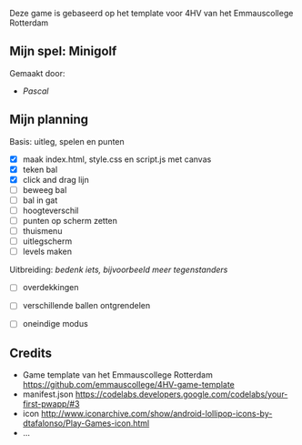 Deze game is gebaseerd op het template voor 4HV van het Emmauscollege Rotterdam

## Mijn spel: Minigolf
Gemaakt door:
- *Pascal*

## Mijn planning

Basis: uitleg, spelen en punten
- [x] maak index.html, style.css en script.js met canvas
- [x] teken bal
- [x] click and drag lijn
- [ ] beweeg bal
- [ ] bal in gat
- [ ] hoogteverschil
- [ ] punten op scherm zetten
- [ ] thuismenu
- [ ] uitlegscherm
- [ ] levels maken

Uitbreiding: *bedenk iets, bijvoorbeeld meer tegenstanders*
- [ ] overdekkingen
- [ ] verschillende ballen ontgrendelen
- [ ] oneindige modus


## Credits
- Game template van het Emmauscollege Rotterdam https://github.com/emmauscollege/4HV-game-template
- manifest.json https://codelabs.developers.google.com/codelabs/your-first-pwapp/#3
- icon http://www.iconarchive.com/show/android-lollipop-icons-by-dtafalonso/Play-Games-icon.html
- ...
